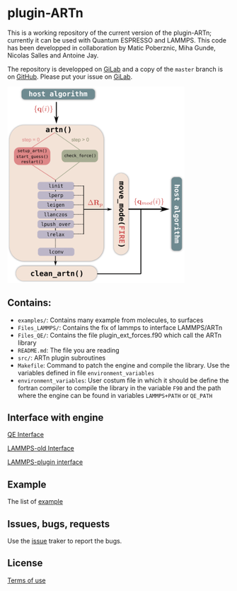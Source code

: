 # plugin-ARTn

This is a working repository of the current version of the plugin-ARTn; currently it can be used with Quantum ESPRESSO and LAMMPS.
This code has been developped in collaboration by Matic Poberznic, Miha Gunde, Nicolas Salles and Antoine Jay.

The repository is developped on [GiLab](https://gitlab.com/mammasmias/artn-plugin) and a copy of the `master` branch is on [GitHub](https://github.com/mammasmias/ARTn-Plugin). Please put your issue on [GiLab](https://gitlab.com/mammasmias/artn-plugin).

<img src="./.extra/ARTn_workflow-1.png" alt="ARTn-Plugin Work Flow" width="400" size="auto" />


## Contains:


- `examples/`: Contains many example from molecules, to surfaces
- `Files_LAMMPS/`: Contains the fix of lammps to interface LAMMPS/ARTn
- `Files_QE/`: Contains the file plugin_ext_forces.f90 which call the ARTn library
- `README.md`: The file you are reading
- `src/`: ARTn plugin subroutines 
- `Makefile`: Command to patch the engine and compile the library. Use the variables defined in file `environment_variables`
- `environment_variables`: User costum file in which it should be define the fortran compiler to compile the library in the variable `F90` and the path where the engine can be found in variables `LAMMPS+PATH` or `QE_PATH`

## Interface with engine

[QE Interface](./Files_QE/README.md)

[LAMMPS-old Interface](./Files_LAMMPS/README-old.md)

[LAMMPS-plugin interface](./Files_LAMMPS/README.md)

## Example

The list of [example](./examples/README.md)


## Issues, bugs, requests

Use the [issue](https://gitlab.com/mammasmias/artn-plugin/-/issues) traker to report the bugs.

## License

[Terms of use](./TERMS_OF_USE)
